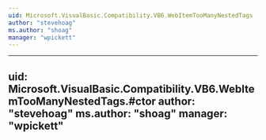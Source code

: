 ```yaml
---
uid: Microsoft.VisualBasic.Compatibility.VB6.WebItemTooManyNestedTags
author: "stevehoag"
ms.author: "shoag"
manager: "wpickett"
---
```


---
uid: Microsoft.VisualBasic.Compatibility.VB6.WebItemTooManyNestedTags.#ctor
author: "stevehoag"
ms.author: "shoag"
manager: "wpickett"
---
